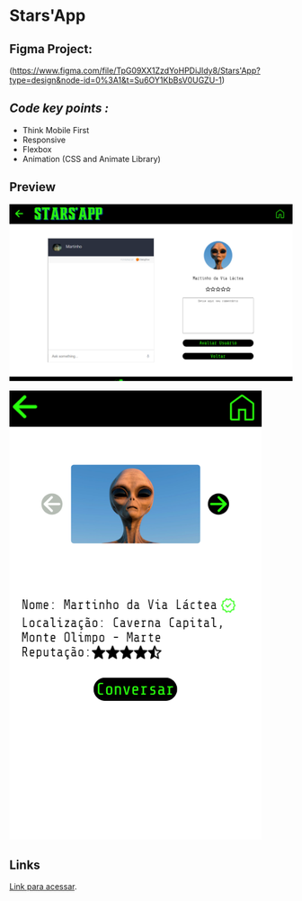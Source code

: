 # Stars'App

## Figma Project: 
(https://www.figma.com/file/TpG09XX1ZzdYoHPDiJldy8/Stars'App?type=design&node-id=0%3A1&t=Su6OY1KbBsV0UGZU-1)

## *Code key points :*
* Think Mobile First
* Responsive 
* Flexbox
* Animation (CSS and Animate Library)

## Preview

![Preview](/assets/preview1.png "Demonstração")


![Preview](/assets/preview2.png "Demonstração")



## Links

 [Link para acessar](https://analiapcamargo.github.io/StarsApp/).
